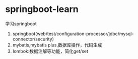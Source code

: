 # springboot-learn
学习springboot
1. springboot(web/test/configuration-processor/jdbc/mysql-connector/security)
2. mybatis,mybatis plus,数据库操作，代码生成
3. lombok:数据注解等功能，简化get/set